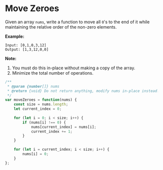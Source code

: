 # Move Zeroes

Given an array `nums`, write a function to move all `0`'s to the end of it while maintaining the relative order of the non-zero elements.

**Example:**

```
Input: [0,1,0,3,12]
Output: [1,3,12,0,0]
```

**Note:**  
1. You must do this in-place without making a copy of the array.
1. Minimize the total number of operations.

```javascript
/**
 * @param {number[]} nums
 * @return {void} Do not return anything, modify nums in-place instead.
 */
var moveZeroes = function(nums) {
    const size = nums.length;
    let current_index = 0;
    
    for (let i = 0; i < size; i++) {
        if (nums[i] !== 0) {
            nums[current_index] = nums[i];
            current_index += 1;
        }
    }
    
    for (let i = current_index; i < size; i++) {
        nums[i] = 0;
    }
};
```
